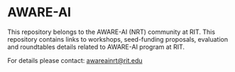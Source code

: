 # AWARE-AI
This repository belongs to the AWARE-AI (NRT) community at RIT. This repository contains links to workshops, seed-funding proposals, evaluation and roundtables details related to AWARE-AI program at RIT.

For details please contact: <awareainrt@rit.edu>

